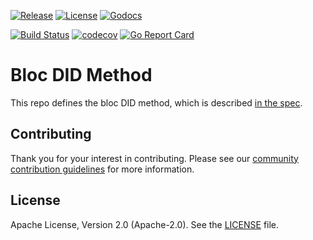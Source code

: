 [![Release](https://img.shields.io/github/release/trustbloc/bloc-did-method.svg?style=flat-square)](https://github.com/trustbloc/bloc-did-method/releases/latest)
[![License](https://img.shields.io/badge/License-Apache%202.0-blue.svg)](https://raw.githubusercontent.com/trustbloc/bloc-did-method/master/LICENSE)
[![Godocs](https://img.shields.io/badge/godoc-reference-blue.svg)](https://godoc.org/github.com/trustbloc/bloc-did-method)

[![Build Status](https://dev.azure.com/trustbloc/edge/_apis/build/status/trustbloc.bloc-did-method?branchName=master)](https://dev.azure.com/trustbloc/edge/_build/latest?definitionId=38&branchName=master)
[![codecov](https://codecov.io/gh/trustbloc/bloc-did-method/branch/master/graph/badge.svg)](https://codecov.io/gh/trustbloc/bloc-did-method)
[![Go Report Card](https://goreportcard.com/badge/github.com/trustbloc/bloc-did-method)](https://goreportcard.com/report/github.com/trustbloc/bloc-did-method)

# Bloc DID Method

This repo defines the bloc DID method, which is described [in the spec](/docs/overview/bloc-did-method.md).

## Contributing
Thank you for your interest in contributing. Please see our [community contribution guidelines](https://github.com/trustbloc/community/blob/master/CONTRIBUTING.md) for more information.

## License
Apache License, Version 2.0 (Apache-2.0). See the [LICENSE](LICENSE) file.
